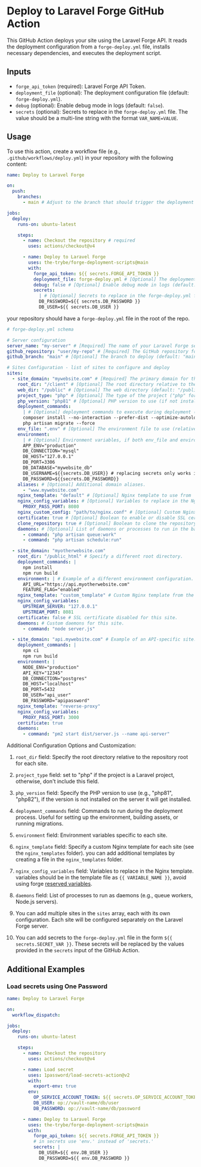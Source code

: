 # Deploy to Laravel Forge GitHub Action

This GitHub Action deploys your site using the Laravel Forge API. It reads the deployment configuration from a `forge-deploy.yml` file, installs necessary dependencies, and executes the deployment script.

## Inputs

- `forge_api_token` (required): Laravel Forge API Token.
- `deployment_file` (optional): The deployment configuration file (default: `forge-deploy.yml`).
- `debug` (optional): Enable debug mode in logs (default: `false`).
- `secrets` (optional): Secrets to replace in the `forge-deploy.yml` file. The value should be a multi-line string with the format `VAR_NAME=VALUE`.

## Usage

To use this action, create a workflow file (e.g., `.github/workflows/deploy.yml`) in your repository with the following content:

```yaml
name: Deploy to Laravel Forge

on:
  push:
    branches:
      - main # Adjust to the branch that should trigger the deployment

jobs:
  deploy:
    runs-on: ubuntu-latest

    steps:
      - name: Checkout the repository # required
        uses: actions/checkout@v4

      - name: Deploy to Laravel Forge
        uses: the-trybe/forge-deployment-scripts@main
        with:
          forge_api_token: ${{ secrets.FORGE_API_TOKEN }}
          deployment_file: forge-deploy.yml # [Optional] The deployment configuration file (default: forge-deploy.yml).
          debug: false # [Optional] Enable debug mode in logs (default: false).
          secrets:
            | # [Optional] Secrets to replace in the forge-deploy.yml file. EX:
            DB_PASSWORD=${{ secrets.DB_PASSWORD }}
            DB_USER=${{ secrets.DB_USER }}
```

your repository should have a `forge-deploy.yml` file in the root of the repo.

```yaml
# forge-deploy.yml schema

# Server configuration
server_name: "my-server" # [Required] The name of your Laravel Forge server.
github_repository: "user/my-repo" # [Required] The GitHub repository for your site (format: user/repo).
github_branch: "main" # [Optional] The branch to deploy (default: "main").

# Sites Configuration - list of sites to configure and deploy
sites:
  - site_domain: "mywebsite.com" # [Required] The primary domain for the site.
    root_dir: "/client" # [Optional] The root directory relative to the repo root (default: "/").
    web_dir: "/public" # [Optional] The web directory (default: "/public").
    project_type: "php" # [Optional] The type of the project ("php" for Laravel projects, for other types don't include).
    php_version: "php81" # [Optional] PHP version to use (if not installed in the server, it will be installed).
    deployment_commands:
      | # [Optional] deployment commands to execute during deployment (if not included forge default will be used).
      composer install --no-interaction --prefer-dist --optimize-autoloader
      php artisan migrate --force
    env_file: ".env" # [Optional] The environment file to use (relative to the root of the repository)
    environment:
      | # [Optional] Environment variables, if both env_file and environment are provided, both will be used (environment will have precedence).
      APP_ENV="production"
      DB_CONNECTION="mysql"
      DB_HOST="127.0.0.1"
      DB_PORT=3306
      DB_DATABASE="mywebsite_db"
      DB_USERNAME=${{secrets.DB_USER}} # replacing secrets only works in the yaml file and not in external env files.
      DB_PASSWORD=${{secrets.DB_PASSWORD}}
    aliases: # [Optional] Additional domain aliases.
      - "www.mywebsite.com"
    nginx_template: "default" # [Optional] Nginx template to use from `nignx_templates` folder (default: "default").
    nginx_config_variables: # [Optional] Variables to replace in the Nginx template.
      PROXY_PASS_PORT: 8080
    nginx_custom_config: "path/to/nginx.conf" # [Optional] Custom Nginx config file relative to the repository root.
    certificate: true # [Optional] Boolean to enable or disable SSL certificate for this domain (default: false).
    clone_repository: true # [Optional] Boolean to clone the repository (default: true).
    daemons: # [Optional] List of daemons or processes to run in the background.
      - command: "php artisan queue:work"
      - command: "php artisan schedule:run"

  - site_domain: "myotherwebsite.com"
    root_dir: "/public_html" # Specify a different root directory.
    deployment_commands: |
      npm install
      npm run build
    environment: | # Example of a different environment configuration.
      API_URL="https://api.myotherwebsite.com"
      FEATURE_FLAG="enabled"
    nginx_template: "custom_template" # Custom Nginx template from the nginx_templates folder.
    nginx_config_variables:
      UPSTREAM_SERVER: "127.0.0.1"
      UPSTREAM_PORT: 8081
    certificate: false # SSL certificate disabled for this site.
    daemons: # Custom daemons for this site.
      - command: "node server.js"

  - site_domain: "api.mywebsite.com" # Example of an API-specific site.
    deployment_commands: |
      npm ci
      npm run build
    environment: |
      NODE_ENV="production"
      API_KEY="12345"
      DB_CONNECTION="postgres"
      DB_HOST="localhost"
      DB_PORT=5432
      DB_USER="api_user"
      DB_PASSWORD="apipassword"
    nginx_template: "reverse-proxy"
    nginx_config_variables:
      PROXY_PASS_PORT: 3000
    certificate: true
    daemons:
      - command: "pm2 start dist/server.js --name api-server"
```

Additional Configuration Options and Customization:

1. `root_dir` field: Specify the root directory relative to the repository root for each site.

2. `project_type` field: set to "php" if the project is a Laravel project, otherwise, don't include this field.

3. `php_version` field: Specify the PHP version to use (e.g., "php81", "php82"), if the version is not installed on the server it will get installed.

4. `deployment_commands` field: Commands to run during the deployment process. Useful for setting up the environment, building assets, or running migrations.

5. `environment` field: Environment variables specific to each site.

6. `nginx_template` field: Specify a custom Nginx template for each site (see the `nginx_templates` folder). you can add additional templates by creating a file in the `nginx_templates` folder.

7. `nginx_config_variables` field: Variables to replace in the Nginx template. variables should be in the template file as `{{ VARIABLE_NAME }}`, avoid using forge [reserved variables](https://forge.laravel.com/docs/servers/nginx-templates.html#template-variables).

8. `daemons` field: List of processes to run as daemons (e.g., queue workers, Node.js servers).

9. You can add multiple sites in the `sites` array, each with its own configuration. Each site will be configured separately on the Laravel Forge server.

10. You can add secrets to the `forge-deploy.yml` file in the form `${{ secrets.SECRET_VAR }}`. These secrets will be replaced by the values provided in the `secrets` input of the GitHub Action.

## Additional Examples

### Load secrets using One Password

```yaml
name: Deploy to Laravel Forge

on:
  workflow_dispatch:

jobs:
  deploy:
    runs-on: ubuntu-latest

    steps:
      - name: Checkout the repository
        uses: actions/checkout@v4

      - name: Load secret
        uses: 1password/load-secrets-action@v2
        with:
          export-env: true
        env:
          OP_SERVICE_ACCOUNT_TOKEN: ${{ secrets.OP_SERVICE_ACCOUNT_TOKEN }}
          DB_USER: op://vault-name/db/user
          DB_PASSWORD: op://vault-name/db/password

      - name: Deploy to Laravel Forge
        uses: the-trybe/forge-deployment-scripts@main
        with:
          forge_api_token: ${{ secrets.FORGE_API_TOKEN }}
          # in secrets use 'env.' instead of 'secrets.'
          secrets: |
            DB_USER=${{ env.DB_USER }}
            DB_PASSWORD=${{ env.DB_PASSWORD }}
```
